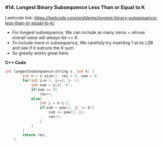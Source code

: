 ### #14. Longest Binary Subsequence Less Than or Equal to K

Leetcode link: https://leetcode.com/problems/longest-binary-subsequence-less-than-or-equal-to-k/

- For longest subsequence, We can include as many zeros = whose overall value will always be <= K.
- To include more in subsequence, We carefully try inserting 1 at its LSB and see if it outruns the K sum.
- So greedy works great here.

**C++ Code**
```cpp
int longestSubsequence(string s, int k) {
        int n = s.size(), res = 0, sum = 0;
        for(int i=n-1; i>=0; i--){
            int num = s[i]-'0';
            if(num == 0)
                res++;
            else{
                int j = n-i-1;
                if(sum + pow(2, j) <= k){
                    sum += pow(2, j);
                    res++;
                }
            }
        }
        return res;
    }
```
